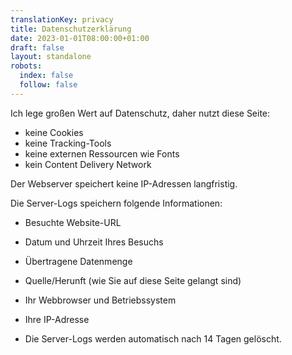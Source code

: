 ```yaml
---
translationKey: privacy
title: Datenschutzerklärung
date: 2023-01-01T08:00:00+01:00
draft: false
layout: standalone
robots:
  index: false
  follow: false
---
```


Ich lege großen Wert auf Datenschutz, daher nutzt diese Seite:
- keine Cookies
- keine Tracking-Tools
- keine externen Ressourcen wie Fonts
- kein Content Delivery Network

Der Webserver speichert keine IP-Adressen langfristig.

Die Server-Logs speichern folgende Informationen:
- Besuchte Website-URL
- Datum und Uhrzeit Ihres Besuchs
- Übertragene Datenmenge
- Quelle/Herunft (wie Sie auf diese Seite gelangt sind)
- Ihr Webbrowser und Betriebssystem
- Ihre IP-Adresse

- Die Server-Logs werden automatisch nach 14 Tagen gelöscht.
